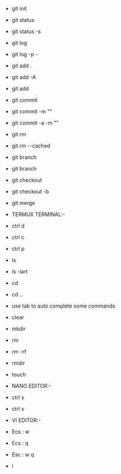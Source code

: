 - git init

- git status
- git status -s

- git log
- git log -p -<any number>

- git add .
- git add -A
- git add <file name>

- git commit
- git commit -m "<your reason>"
- git commit -a -m "<your reason>"

- git rm <file name> 
- git rm --cached <file name>

- git branch
- git branch <name of new branch>

- git checkout <branch name>
- git checkout -b <branch name>

- git merge <branch name>



- TERMUX TERMINAL:-
- ctrl d
- ctrl c
- ctrl p
- ls
- ls -lart
- cd <folder name>
- cd ..
- use tab to auto complete some commands
- clear
- mkdir <name your new folder>
- rm <file name>
- rm -rf <file name>
- rmdir <folder name>
- touch <name of new file>




- NANO EDITOR:-
- ctrl s
- ctrl x


- VI EDITOR:-
- Ecs : w
- Ecs : q
- Esc : w q
- i
